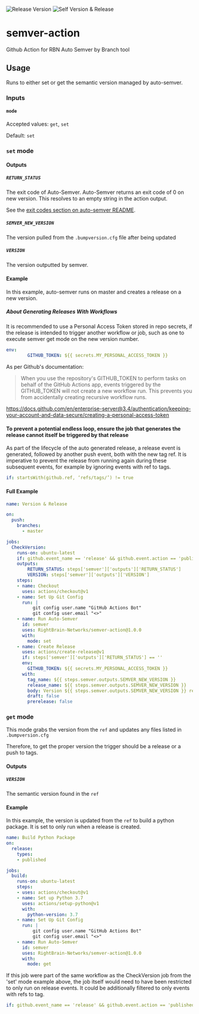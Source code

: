 ![Release Version](https://img.shields.io/github/v/release/RightBrain-Networks/semver-action) ![Self Version & Release](https://github.com/RightBrain-Networks/semver-action/workflows/Self%20Version%20&%20Release/badge.svg)

# semver-action

Github Action for RBN Auto Semver by Branch tool

## Usage

Runs to either set or get the semantic version managed by auto-semver.

### Inputs

#### `mode`

Accepted values: `get`, `set`

Default: `set`

### `set` mode

#### Outputs

##### `RETURN_STATUS`

The exit code of Auto-Semver. Auto-Semver returns an exit code of 0 on new version. This resolves to an empty string in the 
action output.

See the [exit codes section on auto-semver README](https://github.com/RightBrain-Networks/auto-semver#usage).

##### `SEMVER_NEW_VERSION`

The version pulled from the `.bumpversion.cfg` file after being updated

##### `VERSION`

The version outputted by semver.

#### Example

In this example, auto-semver runs on master and creates a release on a new version. 

##### About Generating Releases With Workflows
It is recommended to use a Personal Access Token stored in repo secrets, if the release is intended to trigger another 
workflow or job, such as one to execute semver get mode on the new version number. 

```yaml
env:
        GITHUB_TOKEN: ${{ secrets.MY_PERSONAL_ACCESS_TOKEN }}
```
As per Github's documentation:
> When you use the repository's GITHUB_TOKEN to perform tasks on behalf of the GitHub Actions app, events triggered by 
> the GITHUB_TOKEN will not create a new workflow run. This prevents you from accidentally creating recursive workflow 
> runs.

https://docs.github.com/en/enterprise-server@3.4/authentication/keeping-your-account-and-data-secure/creating-a-personal-access-token

#### **To prevent a potential endless loop, ensure the job that generates the release cannot itself be triggered by that release**
As part of the lifecycle of the auto generated release, a release event is generated, followed by another push event, 
both with the new tag ref. It is imperative to prevent the release from running again during these subsequent events, 
for example by ignoring events with ref to tags.
```yaml
if: startsWith(github.ref, ‘refs/tags/’) != true
```

#### Full Example
```yaml
name: Version & Release

on:
  push:
    branches:
      - master

jobs:
  CheckVersion:
    runs-on: ubuntu-latest
    if: github.event_name == 'release' && github.event.action == 'published' && startsWith(github.ref, ‘refs/tags/’)
    outputs:
        RETURN_STATUS: steps['semver']['outputs']['RETURN_STATUS']
        VERSION: steps['semver']['outputs']['VERSION']
    steps:
    - name: Checkout
      uses: actions/checkout@v1
    - name: Set Up Git Config
      run: |
          git config user.name "GitHub Actions Bot"
          git config user.email "<>"
    - name: Run Auto-Semver
      id: semver
      uses: RightBrain-Networks/semver-action@1.0.0
      with:
        mode: set
    - name: Create Release
      uses: actions/create-release@v1
      if: steps['semver']['outputs']['RETURN_STATUS'] == ''
      env:
        GITHUB_TOKEN: ${{ secrets.MY_PERSONAL_ACCESS_TOKEN }}
      with:
        tag_name: ${{ steps.semver.outputs.SEMVER_NEW_VERSION }}
        release_name: ${{ steps.semver.outputs.SEMVER_NEW_VERSION }}
        body: Version ${{ steps.semver.outputs.SEMVER_NEW_VERSION }} released automatically by [RightBrain-Networks/auto-semver](https://github.com/RightBrain-Networks/auto-semver)
        draft: false
        prerelease: false
```

### `get` mode

This mode grabs the version from the `ref` and updates any files listed in `.bumpversion.cfg`

Therefore, to get the proper version the trigger should be a release or a push to tags. 

#### Outputs

##### `VERSION`

The semantic version found in the `ref`

#### Example

In this example, the version is updated from the `ref` to build a python package. It is set to only run when a release
is created. 
```yaml
name: Build Python Package
on:
  release:
    types:
    - published

jobs:
  build:
    runs-on: ubuntu-latest
    steps:
    - uses: actions/checkout@v1
    - name: Set up Python 3.7
      uses: actions/setup-python@v1
      with:
        python-version: 3.7
    - name: Set Up Git Config
      run: |
          git config user.name "GitHub Actions Bot"
          git config user.email "<>"
    - name: Run Auto-Semver
      id: semver
      uses: RightBrain-Networks/semver-action@1.0.0
      with:
        mode: get
```
If this job were part of the same workflow as the CheckVersion job from the 'set' mode example above, the job itself 
would need to have been restricted to only run on release events. It could be additionally filtered to only events with 
refs to tag.
```yaml
if: github.event_name == 'release' && github.event.action == 'published' && startsWith(github.ref, ‘refs/tags/’)
```
